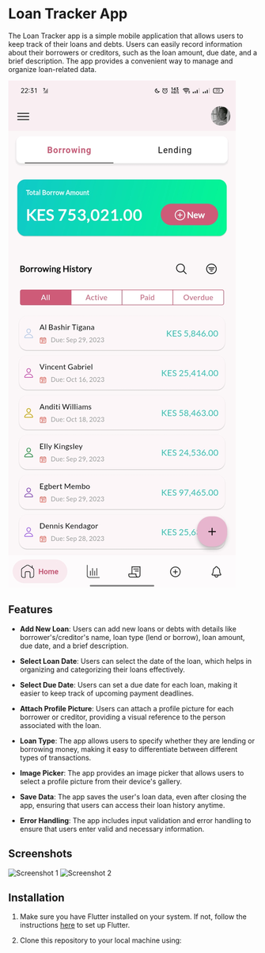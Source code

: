 # Loan Tracker App

The Loan Tracker app is a simple mobile application that allows users to keep track of their loans and debts. Users can easily record information about their borrowers or creditors, such as the loan amount, due date, and a brief description. The app provides a convenient way to manage and organize loan-related data.

![App Screenshots](assets/readme/Screenshot_2023-09-24-22-31-52-23_120ec6ad9c58cbe739baf085605c54b0.jpg)

## Features

- **Add New Loan**: Users can add new loans or debts with details like borrower's/creditor's name, loan type (lend or borrow), loan amount, due date, and a brief description.

- **Select Loan Date**: Users can select the date of the loan, which helps in organizing and categorizing their loans effectively.

- **Select Due Date**: Users can set a due date for each loan, making it easier to keep track of upcoming payment deadlines.

- **Attach Profile Picture**: Users can attach a profile picture for each borrower or creditor, providing a visual reference to the person associated with the loan.

- **Loan Type**: The app allows users to specify whether they are lending or borrowing money, making it easy to differentiate between different types of transactions.

- **Image Picker**: The app provides an image picker that allows users to select a profile picture from their device's gallery.

- **Save Data**: The app saves the user's loan data, even after closing the app, ensuring that users can access their loan history anytime.

- **Error Handling**: The app includes input validation and error handling to ensure that users enter valid and necessary information.

## Screenshots

![Screenshot 1](/screenshots/screenshot_1.png)
![Screenshot 2](/screenshots/screenshot_2.png)

## Installation

1. Make sure you have Flutter installed on your system. If not, follow the instructions [here](https://flutter.dev/docs/get-started/install) to set up Flutter.

2. Clone this repository to your local machine using:

